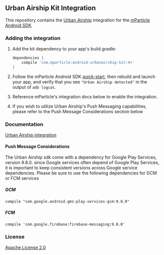 ## Urban Airship Kit Integration

This repository contains the [Urban Airship](https://www.urbanairship.com) integration for the [mParticle Android SDK](https://github.com/mParticle/mparticle-android-sdk).

### Adding the integration

1. Add the kit dependency to your app's build.gradle:

    ```groovy
    dependencies {
        compile 'com.mparticle:android-urbanairship-kit:4+'
    }
    ```
2. Follow the mParticle Android SDK [quick-start](https://github.com/mParticle/mparticle-android-sdk), then rebuild and launch your app, and verify that you see `"Urban Airship detected"` in the output of `adb logcat`.
3. Reference mParticle's integration docs below to enable the integration.
4. If you wish to utilize Urban Airship's Push Messaging capabilities, please refer to the Push Message Considerations section below


### Documentation

[Urban Airship integration](http://docs.mparticle.com/?java#urban-airship)

#### Push Message Considerations

The Urban Airship sdk come with a dependency for Google Play Services, version 9.8.0. since Google services often depend of Google Play Services, it is important to keep consistent versions across Google service dependencies. Please be sure to use the following dependencies for GCM or FCM services

  ##### GCM
  ```
  compile "com.google.android.gms:play-services-gcm:9.8.0"
  ```

  ##### FCM
  ```
  compile 'com.google.firebase:firebase-messaging:9.8.0'
  ```

### License

[Apache License 2.0](http://www.apache.org/licenses/LICENSE-2.0)